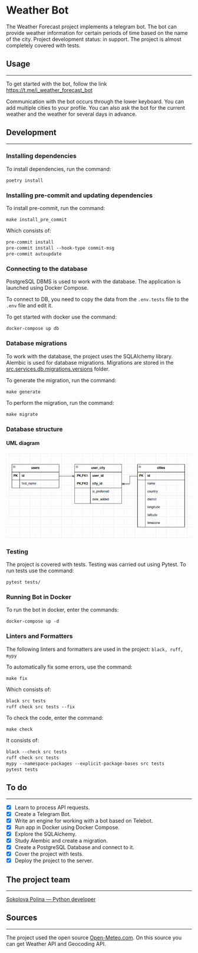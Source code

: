 # Weather Bot

The Weather Forecast project implements a telegram bot.
The bot can provide weather information for certain periods
of time based on the name of the city.
Project development status: in support.
The project is almost completely covered with tests.

## Usage
***

To get started with the bot, follow the link https://t.me/i_weather_forecast_bot

Communication with the bot occurs through the lower keyboard.
You can add multiple cities to your profile.
You can also ask the bot for the current weather
and the weather for several days in advance.

## Development
***

### Installing dependencies

To install dependencies, run the command:

```
poetry install
```

### Installing pre-commit and updating dependencies

To install pre-commit, run the command:

```
make install_pre_commit
```
Which consists of:
```
pre-commit install
pre-commit install --hook-type commit-msg
pre-commit autoupdate
```

### Connecting to the database

PostgreSQL DBMS is used to work with the database. The application is launched using Docker Compose.

To connect to DB,
you need to copy the data from the `.env.tests` file to the `.env` file and edit it.

To get started with docker use the command:

```
docker-compose up db
```

### Database migrations

To work with the database,
the project uses the SQLAlchemy library.
Alembic is used for database migrations.
Migrations are stored in the [src.services.db.migrations.versions](src/services/db/migrations/versions/) folder.

To generate the migration, run the command:
```
make generate
```
To perform the migration, run the command:
```
make migrate
```
### Database structure
#### UML diagram
![UML_diagram](UML_diagram_DB.png)

### Testing

The project is covered with tests.
Testing was carried out using Pytest.
To run tests use the command:
```
pytest tests/
```
### Running Bot in Docker
To run the bot in docker, enter the commands:
```
docker-compose up -d
```
### Linters and Formatters

The following linters and formatters are used in the project:
`black, ruff, mypy`

To automatically fix some errors, use the command:
```
make fix
```
Which consists of:
```
black src tests
ruff check src tests --fix
```
To check the code, enter the command:
```
make check
```
It consists of:
```
black --check src tests
ruff check src tests
mypy --namespace-packages --explicit-package-bases src tests
pytest tests
```

## To do
***
- [x] Learn to process API requests.
- [x] Create a Telegram Bot.
- [x] Write an engine for working with a bot based on Telebot.
- [x] Run app in Docker using Docker Compose.
- [x] Explore the SQLAlchemy.
- [x] Study Alembic and create a migration.
- [x] Create a PostgreSQL Database and connect to it.
- [x] Cover the project with tests.
- [x] Deploy the project to the server.

## The project team
***
[Sokolova Polina — Python developer](https://github.com/Pololoshka)

## Sources
***
The project used the open source [Open-Meteo.com](https://open-meteo.com/).
On this source you can get Weather API and Geocoding API.
